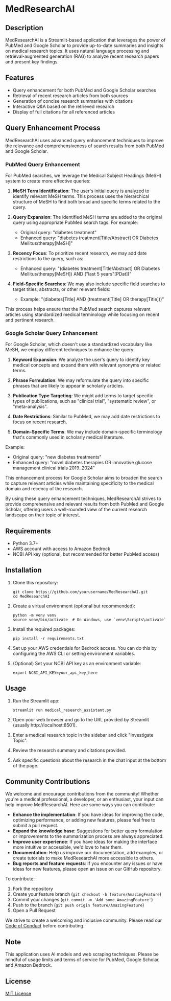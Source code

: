 # MedResearchAI

## Description
MedResearchAI is a Streamlit-based application that leverages the power of PubMed and Google Scholar to provide up-to-date summaries and insights on medical research topics. It uses natural language processing and retrieval-augmented generation (RAG) to analyze recent research papers and present key findings.

## Features
- Query enhancement for both PubMed and Google Scholar searches
- Retrieval of recent research articles from both sources
- Generation of concise research summaries with citations
- Interactive Q&A based on the retrieved research
- Display of full citations for all referenced articles

## Query Enhancement Process

MedResearchAI uses advanced query enhancement techniques to improve the relevance and comprehensiveness of search results from both PubMed and Google Scholar.

### PubMed Query Enhancement

For PubMed searches, we leverage the Medical Subject Headings (MeSH) system to create more effective queries:

1. **MeSH Term Identification**: The user's initial query is analyzed to identify relevant MeSH terms. This process uses the hierarchical structure of MeSH to find both broad and specific terms related to the query.

2. **Query Expansion**: The identified MeSH terms are added to the original query using appropriate PubMed search tags. For example:
   - Original query: "diabetes treatment"
   - Enhanced query: "diabetes treatment[Title/Abstract] OR Diabetes Mellitus/therapy[MeSH]"

3. **Recency Focus**: To prioritize recent research, we may add date restrictions to the query, such as:
   - Enhanced query: "(diabetes treatment[Title/Abstract] OR Diabetes Mellitus/therapy[MeSH]) AND ("last 5 years"[PDat])"

4. **Field-Specific Searches**: We may also include specific field searches to target titles, abstracts, or other relevant fields:
   - Example: "(diabetes[Title] AND (treatment[Title] OR therapy[Title]))"

This process helps ensure that the PubMed search captures relevant articles using standardized medical terminology while focusing on recent and pertinent research.

### Google Scholar Query Enhancement

For Google Scholar, which doesn't use a standardized vocabulary like MeSH, we employ different techniques to enhance the query:

1. **Keyword Expansion**: We analyze the user's query to identify key medical concepts and expand them with relevant synonyms or related terms.

2. **Phrase Formulation**: We may reformulate the query into specific phrases that are likely to appear in scholarly articles.

3. **Publication Type Targeting**: We might add terms to target specific types of publications, such as "clinical trial", "systematic review", or "meta-analysis".

4. **Date Restrictions**: Similar to PubMed, we may add date restrictions to focus on recent research.

5. **Domain-Specific Terms**: We may include domain-specific terminology that's commonly used in scholarly medical literature.

Example:
- Original query: "new diabetes treatments"
- Enhanced query: "novel diabetes therapies OR innovative glucose management clinical trials 2019..2024"

This enhancement process for Google Scholar aims to broaden the search to capture relevant articles while maintaining specificity to the medical domain and recency of the research.

By using these query enhancement techniques, MedResearchAI strives to provide comprehensive and relevant results from both PubMed and Google Scholar, offering users a well-rounded view of the current research landscape on their topic of interest.

## Requirements
- Python 3.7+
- AWS account with access to Amazon Bedrock
- NCBI API key (optional, but recommended for better PubMed access)

## Installation

1. Clone this repository:
   ```
   git clone https://github.com/yourusername/MedResearchAI.git
   cd MedResearchAI
   ```

2. Create a virtual environment (optional but recommended):
   ```
   python -m venv venv
   source venv/bin/activate  # On Windows, use `venv\Scripts\activate`
   ```

3. Install the required packages:
   ```
   pip install -r requirements.txt
   ```

4. Set up your AWS credentials for Bedrock access. You can do this by configuring the AWS CLI or setting environment variables.

5. (Optional) Set your NCBI API key as an environment variable:
   ```
   export NCBI_API_KEY=your_api_key_here
   ```

## Usage

1. Run the Streamlit app:
   ```
   streamlit run medical_research_assistant.py
   ```

2. Open your web browser and go to the URL provided by Streamlit (usually http://localhost:8501).

3. Enter a medical research topic in the sidebar and click "Investigate Topic".

4. Review the research summary and citations provided.

5. Ask specific questions about the research in the chat input at the bottom of the page.

## Community Contributions

We welcome and encourage contributions from the community! Whether you're a medical professional, a developer, or an enthusiast, your input can help improve MedResearchAI. Here are some ways you can contribute:

- **Enhance the implementation**: If you have ideas for improving the code, optimizing performance, or adding new features, please feel free to submit a pull request.
- **Expand the knowledge base**: Suggestions for better query formulation or improvements to the summarization process are always appreciated.
- **Improve user experience**: If you have ideas for making the interface more intuitive or accessible, we'd love to hear them.
- **Documentation**: Help us improve our documentation, add examples, or create tutorials to make MedResearchAI more accessible to others.
- **Bug reports and feature requests**: If you encounter any issues or have ideas for new features, please open an issue on our GitHub repository.

To contribute:

1. Fork the repository
2. Create your feature branch (`git checkout -b feature/AmazingFeature`)
3. Commit your changes (`git commit -m 'Add some AmazingFeature'`)
4. Push to the branch (`git push origin feature/AmazingFeature`)
5. Open a Pull Request

We strive to create a welcoming and inclusive community. Please read our [Code of Conduct](CODE_OF_CONDUCT.md) before contributing.

## Note
This application uses AI models and web scraping techniques. Please be mindful of usage limits and terms of service for PubMed, Google Scholar, and Amazon Bedrock.

## License
[MIT License](LICENSE)
